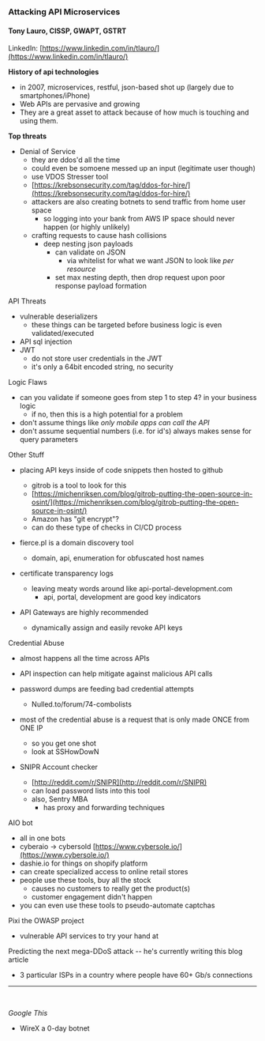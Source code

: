 ### Attacking API Microservices

#### Tony Lauro, CISSP, GWAPT, GSTRT

LinkedIn: [https://www.linkedin.com/in/tlauro/](https://www.linkedin.com/in/tlauro/)

**History of api technologies**

- in 2007, microservices, restful, json-based shot up (largely due to smartphones/iPhone)
- Web APIs are pervasive and growing
- They are a great asset to attack because of how much is touching and using them.

**Top threats**

- Denial of Service
	- they are ddos'd all the time
	- could even be somoene messed up an input (legitimate user though)
	- use VDOS Stresser tool
	- [https://krebsonsecurity.com/tag/ddos-for-hire/](https://krebsonsecurity.com/tag/ddos-for-hire/)
	- attackers are also creating botnets to send traffic from home user space
		- so logging into your bank from AWS IP space should never happen (or highly unlikely)
	- crafting requests to cause hash collisions
		- deep nesting json payloads
			- can validate on JSON
				- via whitelist for what we want JSON to look like *per resource*
			- set max nesting depth, then drop request upon poor response payload formation

API Threats

- vulnerable deserializers
	- these things can be targeted before business logic is even validated/executed
- API sql injection
- JWT
	- do not store user credentials in the JWT
	- it's only a 64bit encoded string, no security


Logic Flaws

- can you validate if someone goes from step 1 to step 4? in your business logic
	- if no, then this is a high potential for a problem
- don't assume things like *only mobile apps can call the API*
- don't assume sequential numbers (i.e. for id's) always makes sense for query parameters

Other Stuff

- placing API keys inside of code snippets then hosted to github
	- gitrob is a tool to look for this
	- [https://michenriksen.com/blog/gitrob-putting-the-open-source-in-osint/](https://michenriksen.com/blog/gitrob-putting-the-open-source-in-osint/)
	- Amazon has "git encrypt"?
	- can do these type of checks in CI/CD process
- fierce.pl is a domain discovery tool
	- domain, api, enumeration for obfuscated host names
- certificate transparency logs
	- leaving meaty words around like api-portal-development.com
		- api, portal, development are good key indicators

- API Gateways are highly recommended
	- dynamically assign and easily revoke API keys

Credential Abuse

- almost happens all the time across APIs
- API inspection can help mitigate against malicious API calls
- password dumps are feeding bad credential attempts
	- Nulled.to/forum/74-combolists
- most of the credential abuse is a request that is only made ONCE from ONE IP
	- so you get one shot
	- look at SSHowDowN

- SNIPR Account checker
	- [http://reddit.com/r/SNIPR](http://reddit.com/r/SNIPR)
	- can load password lists into this tool
	- also, Sentry MBA
		- has proxy and forwarding techniques


AIO bot

- all in one bots
- cyberaio -> cybersold [https://www.cybersole.io/](https://www.cybersole.io/)
- dashie.io for things on shopify platform
- can create specialized access to online retail stores
- people use these tools, buy all the stock
	- causes no customers to really get the product(s)
	- customer engagement didn't happen
- you can even use these tools to pseudo-automate captchas

Pixi the OWASP project

- vulnerable API services to try your hand at

Predicting the next mega-DDoS attack -- he's currently writing this blog article

- 3 particular ISPs in a country where people have 60+ Gb/s connections

<hr />
<br />

*Google This*

- WireX a 0-day botnet